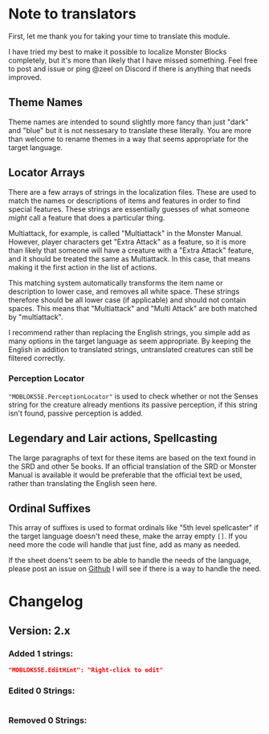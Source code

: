 # Note to translators
First, let me thank you for taking your time to translate this module.

I have tried my best to make it possible to localize Monster Blocks completely,
but it's more than likely that I have missed something.
Feel free to post and issue or ping @zeel on Discord if there is anything that needs improved.

## Theme Names
Theme names are intended to sound slightly more fancy than just "dark" and "blue" but it is not nessesary
to translate these literally. You are more than welcome to rename themes in a way that seems appropriate for the target language.

## Locator Arrays
There are a few arrays of strings in the localization files.
These are used to match the names or descriptions of items and features in order to find special features.
These strings are essentially guesses of what someone *might* call a feature that does a particular thing.

Multiattack, for example, is called "Multiattack" in the Monster Manual.
However, player characters get "Extra Attack" as a feature, so it is more than likely that
someone will have a creature with a "Extra Attack" feature, and it should be treated the same as
Multiattack. In this case, that means making it the first action in the list of actions.

This matching system automatically transforms the item name or description to lower case,
and removes all white space. These strings therefore should be all lower case (if applicable)
and should not contain spaces. This means that "Multiattack" and "Multi Attack" are both matched by "multiattack".

I recommend rather than replacing the English strings, you simple add as many options in the target language as seem appropriate.
By keeping the English in addition to translated strings, untranslated creatures can still be filtered correctly.

### Perception Locator
`"MOBLOKS5E.PerceptionLocator"` is used to check whether or not the Senses string for the creature already mentions its passive perception, if this string isn't found, passive perception is added.

## Legendary and Lair actions, Spellcasting
The large paragraphs of text for these items are based on the text found in the SRD
and other 5e books. If an official translation of the SRD or Monster Manual is available
it would be preferable that the official text be used, rather than translating the English seen here.

## Ordinal Suffixes
This array of suffixes is used to format ordinals like "5th level spellcaster"
if the target language doesn't need these, make the array empty `[]`. 
If you need more the code will handle that just fine, add as many as needed.

If the sheet doens't seem to be able to handle the needs of the language,
please post an issue on [Github](https://github.com/zeel01/MonsterBlocks/issues)
I will see if there is a way to handle the need.

# Changelog
## Version: 2.x
### Added 1 strings:
```json
"MOBLOKS5E.EditHint": "Right-click to edit"
```
### Edited 0 Strings:
```json

```
### Removed 0 Strings:
```json

```